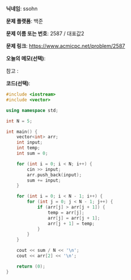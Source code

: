 **닉네임**: ssohn

**문제 플랫폼**: 백준

**문제 이름 또는 번호**:  2587 / 대표값2

**문제 링크**: https://www.acmicpc.net/problem/2587

**오늘의 메모(선택)**: 

참고 :

**코드(선택)**:

```c++
#include <iostream>
#include <vector>

using namespace std;

int N = 5;

int main() {
	vector<int> arr;
	int input;
	int temp;
	int sum = 0;

	for (int i = 0; i < N; i++) {
		cin >> input;
		arr.push_back(input);
		sum += input;
	}

	for (int i = 0; i < N - 1; i++) {
		for (int j = 0; j < N - 1; j++) {
			if (arr[j] > arr[j + 1]) {
				temp = arr[j];
				arr[j] = arr[j + 1];
				arr[j + 1] = temp;
			}
		}
	}

	cout << sum / N << '\n';
	cout << arr[2] << '\n';

	return (0);
}

```
